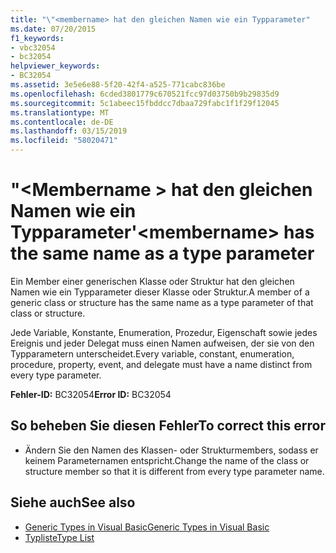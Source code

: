 ```yaml
---
title: "\"<membername> hat den gleichen Namen wie ein Typparameter"
ms.date: 07/20/2015
f1_keywords:
- vbc32054
- bc32054
helpviewer_keywords:
- BC32054
ms.assetid: 3e5e6e88-5f20-42f4-a525-771cabc836be
ms.openlocfilehash: 6cded3801779c670521fcc97d03750b9b29835d9
ms.sourcegitcommit: 5c1abeec15fbddcc7dbaa729fabc1f1f29f12045
ms.translationtype: MT
ms.contentlocale: de-DE
ms.lasthandoff: 03/15/2019
ms.locfileid: "58020471"
---
```

# <a name="membername-has-the-same-name-as-a-type-parameter"></a><span data-ttu-id="d550e-102">"\<Membername > hat den gleichen Namen wie ein Typparameter</span><span class="sxs-lookup"><span data-stu-id="d550e-102">'\<membername> has the same name as a type parameter</span></span>
<span data-ttu-id="d550e-103">Ein Member einer generischen Klasse oder Struktur hat den gleichen Namen wie ein Typparameter dieser Klasse oder Struktur.</span><span class="sxs-lookup"><span data-stu-id="d550e-103">A member of a generic class or structure has the same name as a type parameter of that class or structure.</span></span>  
  
 <span data-ttu-id="d550e-104">Jede Variable, Konstante, Enumeration, Prozedur, Eigenschaft sowie jedes Ereignis und jeder Delegat muss einen Namen aufweisen, der sie von den Typparametern unterscheidet.</span><span class="sxs-lookup"><span data-stu-id="d550e-104">Every variable, constant, enumeration, procedure, property, event, and delegate must have a name distinct from every type parameter.</span></span>  
  
 <span data-ttu-id="d550e-105">**Fehler-ID:** BC32054</span><span class="sxs-lookup"><span data-stu-id="d550e-105">**Error ID:** BC32054</span></span>  
  
## <a name="to-correct-this-error"></a><span data-ttu-id="d550e-106">So beheben Sie diesen Fehler</span><span class="sxs-lookup"><span data-stu-id="d550e-106">To correct this error</span></span>  
  
-   <span data-ttu-id="d550e-107">Ändern Sie den Namen des Klassen- oder Strukturmembers, sodass er keinem Parameternamen entspricht.</span><span class="sxs-lookup"><span data-stu-id="d550e-107">Change the name of the class or structure member so that it is different from every type parameter name.</span></span>  
  
## <a name="see-also"></a><span data-ttu-id="d550e-108">Siehe auch</span><span class="sxs-lookup"><span data-stu-id="d550e-108">See also</span></span>

- [<span data-ttu-id="d550e-109">Generic Types in Visual Basic</span><span class="sxs-lookup"><span data-stu-id="d550e-109">Generic Types in Visual Basic</span></span>](../../visual-basic/programming-guide/language-features/data-types/generic-types.md)
- [<span data-ttu-id="d550e-110">Typliste</span><span class="sxs-lookup"><span data-stu-id="d550e-110">Type List</span></span>](../../visual-basic/language-reference/statements/type-list.md)
